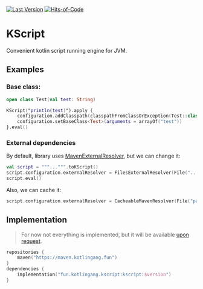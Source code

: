 [![Last Version](https://badge.kotlingang.fun/maven/fun/kotlingang/kscript/kscript)](https://maven.kotlingang.fun/fun/kotlingang/kscript/)
[![Hits-of-Code](https://hitsofcode.com/github/kotlingang/KScript)](https://hitsofcode.com/view/github/kotlingang/KScript)

# KScript
Convenient kotlin script running engine for JVM.

## Examples

### Base class:
```kotlin
open class Test(val test: String)

KScript("println(test)").apply {
    configuration.addClasspath(classpathFromClassOrException(Test::class))
    configuration.setBaseClass<Test>(arguments = arrayOf("test"))
}.eval()
```

### External dependencies
By default, library uses [MavenExternalResolver](src/main/kotlin/fun/kotlingang/kscript/configuration/impls/MavenExternalResolver.kt), but we can change it:
```kotlin
val script = """...""".toKScript()
script.configuration.externalResolver = FilesExternalResolver(File("..."), File("...")) // one of the default implementations.
script.eval()
```
Also, we can cache it:
```kotlin
script.configuration.externalResolver = CacheableMavenResolver(File("path_to_cache_folder"))
```
## Implementation
> For now not everything is implemented, but it will be available [upon request](https://github.com/kotlingang/KScript/issues/new).
```kotlin
repositories {
    maven("https://maven.kotlingang.fun")
}
dependencies {
    implementation("fun.kotlingang.kscript:kscript:$version")
}
```

